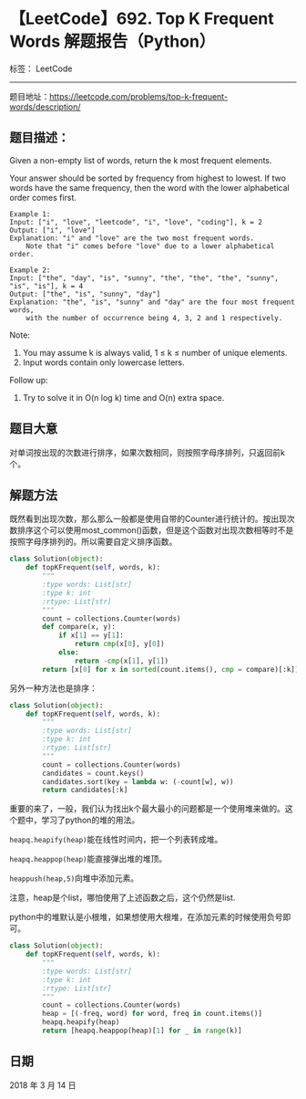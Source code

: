 # 【LeetCode】692. Top K Frequent Words 解题报告（Python）

标签： LeetCode

---

题目地址：https://leetcode.com/problems/top-k-frequent-words/description/

## 题目描述：

Given a non-empty list of words, return the k most frequent elements.

Your answer should be sorted by frequency from highest to lowest. If two words have the same frequency, then the word with the lower alphabetical order comes first.

    Example 1:
    Input: ["i", "love", "leetcode", "i", "love", "coding"], k = 2
    Output: ["i", "love"]
    Explanation: "i" and "love" are the two most frequent words.
        Note that "i" comes before "love" due to a lower alphabetical order.
    
    Example 2:
    Input: ["the", "day", "is", "sunny", "the", "the", "the", "sunny", "is", "is"], k = 4
    Output: ["the", "is", "sunny", "day"]
    Explanation: "the", "is", "sunny" and "day" are the four most frequent words,
        with the number of occurrence being 4, 3, 2 and 1 respectively.

Note:

1. You may assume k is always valid, 1 ≤ k ≤ number of unique elements.
1. Input words contain only lowercase letters.

Follow up:
1. Try to solve it in O(n log k) time and O(n) extra space.

## 题目大意

对单词按出现的次数进行排序，如果次数相同，则按照字母序排列，只返回前k个。

## 解题方法

既然看到出现次数，那么那么一般都是使用自带的Counter进行统计的。按出现次数排序这个可以使用most_common()函数，但是这个函数对出现次数相等时不是按照字母序排列的。所以需要自定义排序函数。

```python
class Solution(object):
    def topKFrequent(self, words, k):
        """
        :type words: List[str]
        :type k: int
        :rtype: List[str]
        """
        count = collections.Counter(words)
        def compare(x, y):
            if x[1] == y[1]:
                return cmp(x[0], y[0])
            else:
                return -cmp(x[1], y[1])
        return [x[0] for x in sorted(count.items(), cmp = compare)[:k]]
```

另外一种方法也是排序：

```python
class Solution(object):
    def topKFrequent(self, words, k):
        """
        :type words: List[str]
        :type k: int
        :rtype: List[str]
        """
        count = collections.Counter(words)
        candidates = count.keys()
        candidates.sort(key = lambda w: (-count[w], w))
        return candidates[:k]
```

重要的来了，一般，我们认为找出k个最大最小的问题都是一个使用堆来做的。这个题中，学习了python的堆的用法。

``heapq.heapify(heap)``能在线性时间内，把一个列表转成堆。

``heapq.heappop(heap)``能直接弹出堆的堆顶。

``heappush(heap,5)``向堆中添加元素。

注意，heap是个list，哪怕使用了上述函数之后，这个仍然是list.

python中的堆默认是小根堆，如果想使用大根堆，在添加元素的时候使用负号即可。

```python
class Solution(object):
    def topKFrequent(self, words, k):
        """
        :type words: List[str]
        :type k: int
        :rtype: List[str]
        """
        count = collections.Counter(words)
        heap = [(-freq, word) for word, freq in count.items()]
        heapq.heapify(heap)
        return [heapq.heappop(heap)[1] for _ in range(k)]
```

## 日期

2018 年 3 月 14 日 